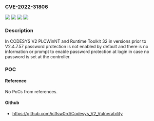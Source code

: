 ### [CVE-2022-31806](https://cve.mitre.org/cgi-bin/cvename.cgi?name=CVE-2022-31806)
![](https://img.shields.io/static/v1?label=Product&message=CODESYS%20PLCWinNT&color=blue)
![](https://img.shields.io/static/v1?label=Product&message=CODESYS%20Runtime%20Toolkit%2032%20bit%20full&color=blue)
![](https://img.shields.io/static/v1?label=Version&message=V2%3C%20V2.4.7.57%20&color=brighgreen)
![](https://img.shields.io/static/v1?label=Vulnerability&message=CWE-1188%20Insecure%20Default%20Initialization%20of%20Resource&color=brighgreen)

### Description

In CODESYS V2 PLCWinNT and Runtime Toolkit 32 in versions prior to V2.4.7.57 password protection is not enabled by default and there is no information or prompt to enable password protection at login in case no password is set at the controller.

### POC

#### Reference
No PoCs from references.

#### Github
- https://github.com/ic3sw0rd/Codesys_V2_Vulnerability

